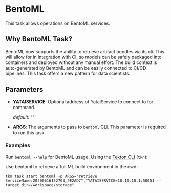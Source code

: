 # BentoML

This task allows operations on BentoML services.

## Why BentoML Task?

BentoML now supports the ability to retrieve artifact bundles via its cli. This will allow for in integration with CI, so models can be safely packaged into containers and deployed without any manual effort. The build context is auto-generated by BentoML and can be easily connected to CI/CD pipelines. This task offers a new pattern for data scientists.

## Parameters

* **YATAISERVICE**: Optional address of YataiService to connect to for command.

  _default_: ""`

* **ARGS**: The arguments to pass to `bentoml` CLI. This parameter is required to run this task.

### Examples

Run `bentoml --help` for BentoML usage. Using the [Tekton CLI](https://github.com/tektoncd/cli/blob/master/docs/cmd/tkn_task_start.md) (`tkn`):

Use bentoml to retrieve a full ML build environment in the cwd:

```shell
tkn task start bentoml -p ARGS="retrieve ServiceName:20200616152703_9E2AD7","YATAISERVICE=10.10.10.1:50051 --target_dir=/workspace/storage"
```
